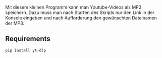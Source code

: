 Mit diesem kleinen Programm kann man Youtube-Videos als MP3 speichern. 
Dazu muss man nach Starten des Skripts nur den Link in der Konsole eingeben und nach Aufforderung den gewünschten Dateinamen der MP3.

## Requirements


```bash
pip install yt-dlp
```
